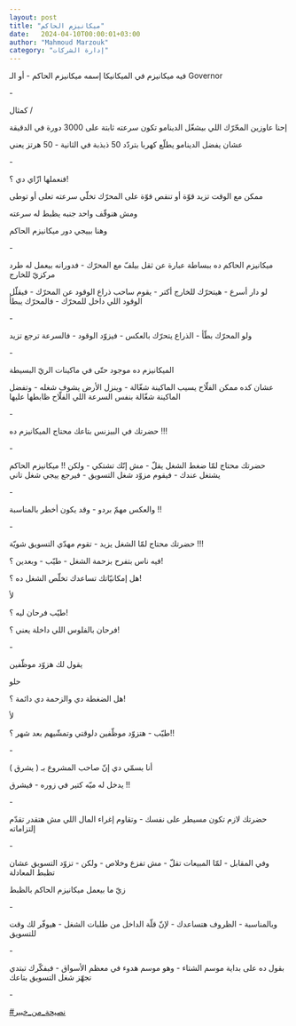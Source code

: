 ```yaml
---
layout: post
title: "ميكانيزم الحاكم"
date:   2024-04-10T00:00:01+03:00
author: "Mahmoud Marzouk"
category: "إدارة الشركات"
---
```



فيه ميكانيزم في الميكانيكا إسمه ميكانيزم الحاكم - أو
الـ Governor

\-

كمثال /

إحنا عاوزين المحّرّك اللي بيشغّل الدينامو تكون سرعته ثابتة
على 3000 دورة في الدقيقة

عشان يفضل الدينامو يطلّع كهربا بتردّد 50 ذبذبة في
الثانية - 50 هرتز يعني

\-

فنعملها ازّاي دي ؟!

ممكن مع الوقت تزيد قوّة أو تنقص قوّة على المحرّك تخلّي سرعته
تعلى أو توطى

ومش هنوقّف واحد جنبه يظبط له سرعته

وهنا بييجي دور ميكانيزم الحاكم

\-

ميكانيزم الحاكم ده ببساطة عبارة عن ثقل بيلفّ مع المحرّك -
فدورانه بيعمل له طرد مركزيّ للخارج

لو دار أسرع - هيتحرّك للخارج أكتر - يقوم ساحب ذراع الوقود
عن المحرّك - فيقلّل الوقود اللي داخل للمحرّك -
فالمحرّك يبطأ

\-

ولو المحرّك بطّأ - الذراع يتحرّك بالعكس - فيزوّد الوقود -
فالسرعة ترجع تزيد

\-

الميكانيزم ده موجود حتّى في ماكينات الريّ البسيطة

عشان كده ممكن الفلّاح يسيب الماكينة شغّالة - وينزل الأرض
يشوف شغله - وتفضل الماكينة شغّالة بنفس السرعة اللي الفلّاح ظابطها
عليها

\-

حضرتك في البيزنس بتاعك محتاج الميكانيزم ده !!!

\-

حضرتك محتاج لمّا ضغط الشغل يقلّ - مش إنّك تشتكي - ولكن !!
ميكانيزم الحاكم يشتغل عندك - فيقوم مزوّد شغل التسويق - فيرجع ييجي شغل
تاني

\-

والعكس مهمّ بردو - وقد يكون أخطر بالمناسبة !!

\-

حضرتك محتاج لمّا الشغل يزيد - تقوم مهدّي التسويق
شويّة !!!

فيه ناس بتفرح بزحمة الشغل - طيّب - وبعدين ؟!

هل إمكانيّاتك تساعدك تخلّص الشغل ده ؟!

لأ

طيّب فرحان ليه ؟!

فرحان بالفلوس اللي داخلة يعني ؟!

\-

يقول لك هزوّد موظّفين

حلو

هل الضغطة دي والزحمة دي دائمة ؟!

لأ

طيّب - هتزوّد موظّفين دلوقتي وتمشّيهم بعد شهر ؟!!

\-

أنا بسمّي دي إنّ صاحب المشروع بـ ( يشرق )

يدخل له ميّه كتير في زوره - فيشرق !!

\-

حضرتك لازم تكون مسيطر على نفسك - وتقاوم إغراء المال اللي
مش هتقدر تقدّم إلتزاماته

\-

وفي المقابل - لمّا المبيعات تقلّ - مش تفزع وخلاص - ولكن -
تزوّد التسويق عشان تظبط المعادلة

زيّ ما بيعمل ميكانيزم الحاكم بالظبط

\-

وبالمناسبة - الظروف هتساعدك - لإنّ قلّة الداخل من طلبات
الشغل - هيوفّر لك وقت للتسويق

\-

بقول ده على بداية موسم الشتاء - وهو موسم هدوء في معظم
الأسواق - فبفكّرك تبتدي تجهّز شغل التسويق بتاعك

\-

[<u>\#نصيحة\_من\_خبير</u>](https://www.facebook.com/hashtag/%D9%86%D8%B5%D9%8A%D8%AD%D8%A9_%D9%85%D9%86_%D8%AE%D8%A8%D9%8A%D8%B1?__eep__=6&__cft__%5b0%5d=AZWUnYoDwNlHy1IWsNay8mj5Ls0hgau-mlik7seOOGdOGcA7lKnoqeUhoQ8gP4pTtJlS9H65C4Oc-gzDclxXNLi-W0WdvamPgSFSvx2kouDDlY0vDSQV9dZ9Hw-YAYmEUUJce7BvEXMp0o-vdAXP8eXgYOZWu_LTeM_x6nP_73HAOD33ldNQp3puItaTHX7mtzI&__tn__=*NK-R)
